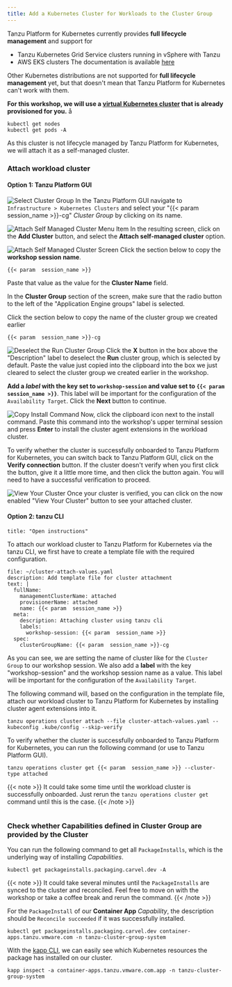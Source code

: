 ```yaml
---
title: Add a Kubernetes Cluster for Workloads to the Cluster Group
---
```


Tanzu Platform for Kubernetes currently provides **full lifecycle management** and support for 
- Tanzu Kubernetes Grid Service clusters running in vSphere with Tanzu
- AWS EKS clusters
The documentation is available [here](https://docs.vmware.com/en/VMware-Tanzu-Platform/services/create-manage-apps-tanzu-platform-k8s/how-to-create-clusters.html)

Other Kubernetes distributions are not supported for **full lifecycle management** yet, but that doesn't mean that Tanzu Platform for Kubernetes can't work with them.

**For this workshop, we will use a [virtual Kubernetes cluster](https://www.vcluster.com/) that is already provisioned for you.**
å
```execute
kubectl get nodes
kubectl get pods -A
```

As this cluster is not lifecycle managed by Tanzu Platform for Kubernetes, we will attach it as a self-managed cluster.

### Attach workload cluster 
#### Option 1: Tanzu Platform GUI
![Select Cluster Group](SelectClusterGroup.png)
In the Tanzu Platform GUI navigate to `Infrastructure > Kubernetes Clusters` and select your "{{< param  session_name >}}-cg" *Cluster Group* by clicking on its name. 

![Attach Self Managed Cluster Menu Item](AttachSelfManagedMenuItem.png)
In the resulting screen, click on the **Add Cluster** button, and select the **Attach self-managed cluster** option.

![Attach Self Managed Cluster Screen](AttachClusterScreen.png)
Click the section below to copy the **workshop session name**.
```copy
{{< param  session_name >}}
```
Paste that value as the value for the **Cluster Name** field.

In the **Cluster Group** section of the screen, make sure that the radio button to the left of the "Application Engine groups" label is selected.

Click the section below to copy the name of the cluster group we created earlier
```copy
{{< param  session_name >}}-cg
```

![Deselect the Run Cluster Group](DeselectRunGroup.png)
Click the **X** button in the box above the "Description" label to deselect the **Run** cluster group, which is selected by default.  Paste the value just copied into the clipboard into the box we just cleared to select the cluster group we created earlier in the workshop.

**Add a *label* with the key set to `workshop-session` and value set to `{{< param  session_name >}}`**. This label will be important for the configuration of the `Availability Target`.  Click the **Next** button to continue.

![Copy Install Command](CopyInstallString.png)
Now, click the clipboard icon next to the install command.  Paste this command into the workshop's upper terminal session and press **Enter** to install the cluster agent extensions in the workload cluster.

To verify whether the cluster is successfully onboarded to Tanzu Platform for Kubernetes, you can switch back to Tanzu Platform GUI, click on the **Verify connection** button.  If the cluster doesn't verify when you first click the button, give it a little more time, and then click the button again.  You will need to have a successful verification to proceed.

![View Your Cluster](ViewCluster.png)
Once your cluster is verified, you can click on the now enabled "View Your Cluster" button to see your attached cluster.

#### Option 2: tanzu CLI
```section:begin
title: "Open instructions"
```
To attach our workload cluster to Tanzu Platform for Kubernetes via the tanzu CLI, we first have to create a template file with the required configuration.
```editor:append-lines-to-file
file: ~/cluster-attach-values.yaml
description: Add template file for cluster attachment
text: |
  fullName:
    managementClusterName: attached
    provisionerName: attached
    name: {{< param  session_name >}}
  meta:
    description: Attaching cluster using tanzu cli
    labels:
      workshop-session: {{< param  session_name >}}
  spec:
    clusterGroupName: {{< param  session_name >}}-cg
```
As you can see, we are setting the name of cluster like for the `Cluster Group` to our workshop session. We also add a **label** with the key "workshop-session" and the workshop session name as a value. This label will be important for the configuration of the `Availability Target`.

The following command will, based on the configuration in the template file, attach our workload cluster to Tanzu Platform for Kubernetes by installing cluster agent extensions into it.
```execute
tanzu operations cluster attach --file cluster-attach-values.yaml --kubeconfig .kube/config --skip-verify
```

To verify whether the cluster is successfully onboarded to Tanzu Platform for Kubernetes, you can run the following command (or use to Tanzu Platform GUI).
```execute
tanzu operations cluster get {{< param  session_name >}} --cluster-type attached
```

{{< note >}}
It could take some time until the workload cluster is successfully onboarded. Just rerun the `tanzu operations cluster get` command until this is the case.
{{< /note >}}

```section:end
```

### Check whether Capabilities defined in Cluster Group are provided by the Cluster
You can run the following command to get all `PackageInstalls`, which is the underlying way of installing *Capabilities*.
```execute
kubectl get packageinstalls.packaging.carvel.dev -A
```

{{< note >}}
It could take several minutes until the `PackageInstalls` are synced to the cluster and reconciled. Feel free to move on with the workshop or take a coffee break and rerun the command.
{{< /note >}}

For the `PackageInstall` of our **Container App** *Capability*, the description should be `Reconcile succeeded` if it was successfully installed.
```execute
kubectl get packageinstalls.packaging.carvel.dev container-apps.tanzu.vmware.com -n tanzu-cluster-group-system
```

With the [kapp CLI](https://carvel.dev/kapp/), we can easily see which Kubernetes resources the package has installed on our cluster.
```execute
kapp inspect -a container-apps.tanzu.vmware.com.app -n tanzu-cluster-group-system
```

